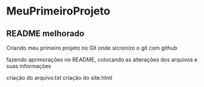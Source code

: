 # MeuPrimeiroProjeto

## README melhorado

Criando meu primeiro projeto no Git
onde sicronizo o git com github

fazendo aprimorações no README, colocando as alterações dos arquivos e suas informações

criação do arquivo.txt 
criação do site.html

